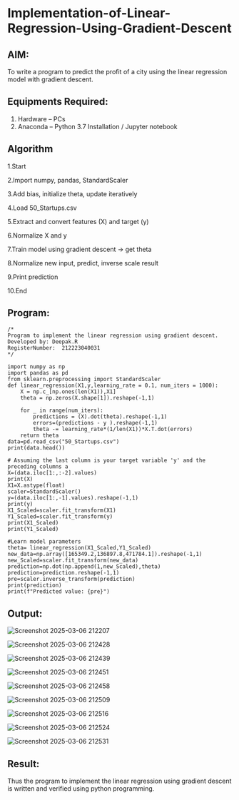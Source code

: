 # Implementation-of-Linear-Regression-Using-Gradient-Descent

## AIM:
To write a program to predict the profit of a city using the linear regression model with gradient descent.

## Equipments Required:
1. Hardware – PCs
2. Anaconda – Python 3.7 Installation / Jupyter notebook

## Algorithm

1.Start

2.Import numpy, pandas, StandardScaler

3.Add bias, initialize theta, update iteratively

4.Load 50_Startups.csv

5.Extract and convert features (X) and target (y)

6.Normalize X and y

7.Train model using gradient descent → get theta

8.Normalize new input, predict, inverse scale result

9.Print prediction

10.End


## Program:
```
/*
Program to implement the linear regression using gradient descent.
Developed by: Deepak.R
RegisterNumber:  212223040031
*/

import numpy as np
import pandas as pd
from sklearn.preprocessing import StandardScaler
def linear_regression(X1,y,learning_rate = 0.1, num_iters = 1000):
    X = np.c_[np.ones(len(X1)),X1]
    theta = np.zeros(X.shape[1]).reshape(-1,1)
    
    for _ in range(num_iters):
        predictions = (X).dot(theta).reshape(-1,1)
        errors=(predictions - y ).reshape(-1,1)
        theta -= learning_rate*(1/len(X1))*X.T.dot(errors)
    return theta
data=pd.read_csv("50_Startups.csv")
print(data.head())

# Assuming the last column is your target variable 'y' and the preceding columns a
X=(data.iloc[1:,:-2].values)
print(X)
X1=X.astype(float)
scaler=StandardScaler()
y=(data.iloc[1:,-1].values).reshape(-1,1)
print(y)
X1_Scaled=scaler.fit_transform(X1)
Y1_Scaled=scaler.fit_transform(y)
print(X1_Scaled)
print(Y1_Scaled)

#Learn model parameters
theta= linear_regression(X1_Scaled,Y1_Scaled)
new_data=np.array([165349.2,136897.8,471784.1]).reshape(-1,1)
new_Scaled=scaler.fit_transform(new_data)
prediction=np.dot(np.append(1,new_Scaled),theta)
prediction=prediction.reshape(-1,1)
pre=scaler.inverse_transform(prediction)
print(prediction)
print(f"Predicted value: {pre}")

```

## Output:
![Screenshot 2025-03-06 212207](https://github.com/user-attachments/assets/11621de8-fd06-425a-a223-66ada2035fcb)

![Screenshot 2025-03-06 212428](https://github.com/user-attachments/assets/eddaa17c-2924-49af-a9ca-265bb4dd7296)

![Screenshot 2025-03-06 212439](https://github.com/user-attachments/assets/4fb96338-d31c-4930-9d61-6b06848da02e)

![Screenshot 2025-03-06 212451](https://github.com/user-attachments/assets/003b76a4-7d91-4e3f-91f4-4a858c1ea2cc)

![Screenshot 2025-03-06 212458](https://github.com/user-attachments/assets/4c532290-1fc3-40bf-994b-6b8c98089e84)

![Screenshot 2025-03-06 212509](https://github.com/user-attachments/assets/f392904f-4a76-485f-b795-5f06b0df5ff1)





![Screenshot 2025-03-06 212516](https://github.com/user-attachments/assets/3f919944-57f5-41d5-a6d9-c5c1f67662ae)

![Screenshot 2025-03-06 212524](https://github.com/user-attachments/assets/fafbfea8-7cb5-40e4-8f7f-27beb759d555)

![Screenshot 2025-03-06 212531](https://github.com/user-attachments/assets/76136852-912c-4e45-8134-dc706f019e1a)


## Result:
Thus the program to implement the linear regression using gradient descent is written and verified using python programming.
